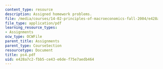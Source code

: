 ```yaml
---
content_type: resource
description: Assigned homework problems.
file: /media/courses/14-02-principles-of-macroeconomics-fall-2004/e428a7c2fbb5ce43e6def75e7aedb464_ps4.pdf
file_type: application/pdf
learning_resource_types:
- Assignments
ocw_type: OCWFile
parent_title: Assignments
parent_type: CourseSection
resourcetype: Document
title: ps4.pdf
uid: e428a7c2-fbb5-ce43-e6de-f75e7aedb464
---
```

